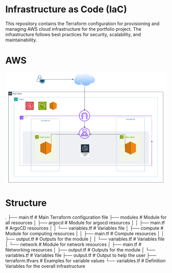 # Infrastructure as Code (IaC) 
This repository contains the Terraform configuration for provisioning and managing AWS cloud infrastructure for the portfolio project. The infrastructure follows best practices for security, scalability, and maintainability.

# AWS 
![alt text](./images/image.png)

# Structure 
.
├── main.tf                 # Main Terraform configuration file 
├── modules                 # Module for all resources
│   ├── argocd              # Module for argocd resources
│   │   ├── main.tf         # ArgoCD resources
│   │   └── variables.tf    # Variables file
│   ├── compute             # Module for computing resources
│   │   ├── main.tf         # Compute resources
│   │   ├── output.tf       # Outputs for the module
│   │   └── variables.tf    # Variables file
│   └── network             # Module for network resources
│       ├── main.tf         # Networking resources
│       ├── output.tf       # Outputs for the module
│       └── variables.tf    # Variables file
├── output.tf               # Output to help the user 
├── terraform.tfvars        # Examples for variable values
└── variables.tf            # Definition Variables for the overall infrastructure
